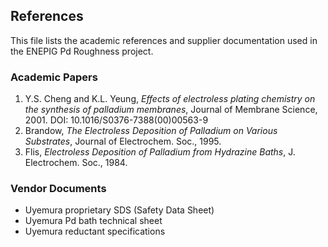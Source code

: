 ## References

This file lists the academic references and supplier documentation used in the ENEPIG Pd Roughness project.

###  Academic Papers

1. Y.S. Cheng and K.L. Yeung, *Effects of electroless plating chemistry on the synthesis of palladium membranes*, Journal of Membrane Science, 2001. DOI: 10.1016/S0376-7388(00)00563-9
2. Brandow, *The Electroless Deposition of Palladium on Various Substrates*, Journal of Electrochem. Soc., 1995.
3. Flis, *Electroless Deposition of Palladium from Hydrazine Baths*, J. Electrochem. Soc., 1984.

###  Vendor Documents

- Uyemura proprietary SDS (Safety Data Sheet)
- Uyemura Pd bath technical sheet
- Uyemura reductant specifications
